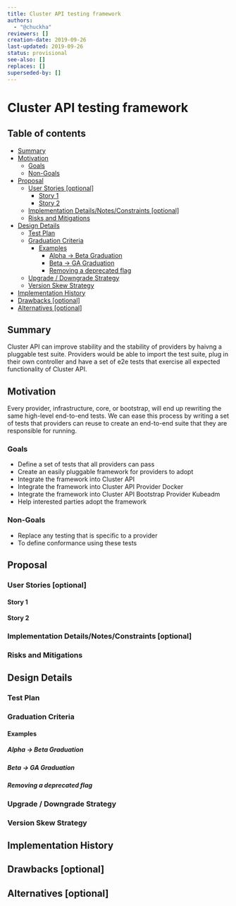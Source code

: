 ```yaml
---
title: Cluster API testing framework
authors:
  - "@chuckha"
reviewers: []
creation-date: 2019-09-26
last-updated: 2019-09-26
status: provisional
see-also: []
replaces: []
superseded-by: []
---
```


# Cluster API testing framework

## Table of contents

<!-- START doctoc generated TOC please keep comment here to allow auto update -->
<!-- DON'T EDIT THIS SECTION, INSTEAD RE-RUN doctoc TO UPDATE -->


- [Summary](#summary)
- [Motivation](#motivation)
  - [Goals](#goals)
  - [Non-Goals](#non-goals)
- [Proposal](#proposal)
  - [User Stories [optional]](#user-stories-optional)
    - [Story 1](#story-1)
    - [Story 2](#story-2)
  - [Implementation Details/Notes/Constraints [optional]](#implementation-detailsnotesconstraints-optional)
  - [Risks and Mitigations](#risks-and-mitigations)
- [Design Details](#design-details)
  - [Test Plan](#test-plan)
  - [Graduation Criteria](#graduation-criteria)
    - [Examples](#examples)
      - [Alpha -> Beta Graduation](#alpha---beta-graduation)
      - [Beta -> GA Graduation](#beta---ga-graduation)
      - [Removing a deprecated flag](#removing-a-deprecated-flag)
  - [Upgrade / Downgrade Strategy](#upgrade--downgrade-strategy)
  - [Version Skew Strategy](#version-skew-strategy)
- [Implementation History](#implementation-history)
- [Drawbacks [optional]](#drawbacks-optional)
- [Alternatives [optional]](#alternatives-optional)

<!-- END doctoc generated TOC please keep comment here to allow auto update -->

## Summary

Cluster API can improve stability and the stability of providers by haivng a pluggable test suite. Providers would be
able to import the test suite, plug in their own controller and have a set of e2e tests that exercise all
expected functionality of Cluster API. 

## Motivation

Every provider, infrastructure, core, or bootstrap, will end up rewriting the same high-level end-to-end tests. We can ease this process
by writing a set of tests that providers can reuse to create an end-to-end suite that they are responsible for running.

### Goals

* Define a set of tests that all providers can pass
* Create an easily pluggable framework for providers to adopt
* Integrate the framework into Cluster API
* Integrate the framework into Cluster API Provider Docker
* Integrate the framework into Cluster API Bootstrap Provider Kubeadm
* Help interested parties adopt the framework

### Non-Goals

* Replace any testing that is specific to a provider
* To define conformance using these tests

## Proposal

### User Stories [optional]

#### Story 1

#### Story 2

### Implementation Details/Notes/Constraints [optional]

### Risks and Mitigations

## Design Details

### Test Plan

### Graduation Criteria

#### Examples

##### Alpha -> Beta Graduation

##### Beta -> GA Graduation

##### Removing a deprecated flag

### Upgrade / Downgrade Strategy

### Version Skew Strategy

## Implementation History

## Drawbacks [optional]

## Alternatives [optional]
